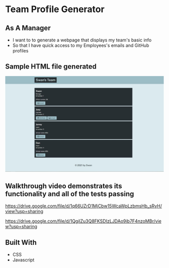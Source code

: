 # Team Profile Generator

## As A Manager

  * I want to to generate a webpage that displays my team's basic info
  * So that I have quick access to my Employees's emails and GitHub profiles
  
## Sample HTML file generated 

![Alt text](/src/images/website.JPG?raw=true "Optional Title")

## Walkthrough video demonstrates its functionality and all of the tests passing

https://drive.google.com/file/d/1q66UZrD1MjCbw15WcaWpLzbmsHb_sRyH/view?usp=sharing

https://drive.google.com/file/d/1QgilZu3Q8FKSDIzLJDAo9ib7F4nzoMBr/view?usp=sharing

## Built With

- CSS
- Javascript

